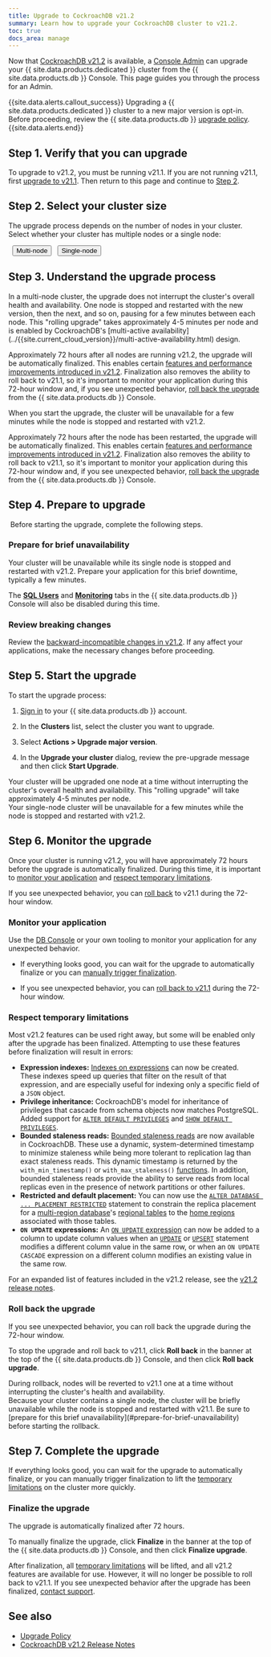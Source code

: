 ```yaml
---
title: Upgrade to CockroachDB v21.2
summary: Learn how to upgrade your CockroachDB cluster to v21.2.
toc: true
docs_area: manage
---
```


Now that [CockroachDB v21.2](../releases/v21.2.html) is available, a [Console Admin](console-access-management.html#console-admin) can upgrade your {{ site.data.products.dedicated }} cluster from the {{ site.data.products.db }} Console. This page guides you through the process for an Admin.

{{site.data.alerts.callout_success}}
Upgrading a {{ site.data.products.dedicated }} cluster to a new major version is opt-in. Before proceeding, review the {{ site.data.products.db }} [upgrade policy](upgrade-policy.html).
{{site.data.alerts.end}}

## Step 1. Verify that you can upgrade

To upgrade to v21.2, you must be running v21.1. If you are not running v21.1, first [upgrade to v21.1](upgrade-to-v21.1.html). Then return to this page and continue to [Step 2](#step-2-select-your-cluster-size).

## Step 2. Select your cluster size

The upgrade process depends on the number of nodes in your cluster. Select whether your cluster has multiple nodes or a single node:

<div class="filters filters-big clearfix">
  <button class="filter-button" data-scope="multi-node">Multi-node</button>
  <button class="filter-button" data-scope="single-node">Single-node</button>
</div>

## Step 3. Understand the upgrade process

<section class="filter-content" markdown="1" data-scope="multi-node">
In a multi-node cluster, the upgrade does not interrupt the cluster's overall health and availability. One node is stopped and restarted with the new version, then the next, and so on, pausing for a few minutes between each node. This "rolling upgrade" takes approximately 4-5 minutes per node and is enabled by CockroachDB's [multi-active availability](../{{site.current_cloud_version}}/multi-active-availability.html) design.

Approximately 72 hours after all nodes are running v21.2, the upgrade will be automatically finalized. This enables certain [features and performance improvements introduced in v21.2](#respect-temporary-limitations). Finalization also removes the ability to roll back to v21.1, so it's important to monitor your application during this 72-hour window and, if you see unexpected behavior, [roll back the upgrade](#roll-back-the-upgrade) from the {{ site.data.products.db }} Console.
</section>

<section class="filter-content" markdown="1" data-scope="single-node">
When you start the upgrade, the cluster will be unavailable for a few minutes while the node is stopped and restarted with v21.2.

Approximately 72 hours after the node has been restarted, the upgrade will be automatically finalized. This enables certain [features and performance improvements introduced in v21.2](#respect-temporary-limitations). Finalization also removes the ability to roll back to v21.1, so it's important to monitor your application during this 72-hour window and, if you see unexpected behavior, [roll back the upgrade](#roll-back-the-upgrade) from the {{ site.data.products.db }} Console.
</section>

## Step 4. Prepare to upgrade

 Before starting the upgrade, complete the following steps.

<section class="filter-content" markdown="1" data-scope="single-node">

### Prepare for brief unavailability

Your cluster will be unavailable while its single node is stopped and restarted with v21.2. Prepare your application for this brief downtime, typically a few minutes.

The [**SQL Users**](user-authorization.html#create-a-sql-user) and [**Monitoring**](monitoring-page.html) tabs in the {{ site.data.products.db }} Console will also be disabled during this time.

</section>

### Review breaking changes

Review the [backward-incompatible changes in v21.2](../releases/v21.2.html#v21-2-0-backward-incompatible-changes). If any affect your applications, make the necessary changes before proceeding.

## Step 5. Start the upgrade

To start the upgrade process:

1. [Sign in](https://cockroachlabs.cloud/) to your {{ site.data.products.db }} account.

1. In the **Clusters** list, select the cluster you want to upgrade.

1. Select **Actions > Upgrade major version**.

1. In the **Upgrade your cluster** dialog, review the pre-upgrade message and then click **Start Upgrade**.

<section class="filter-content" markdown="1" data-scope="multi-node">
Your cluster will be upgraded one node at a time without interrupting the cluster's overall health and availability. This "rolling upgrade" will take approximately 4-5 minutes per node.
</section>

<section class="filter-content" markdown="1" data-scope="single-node">
Your single-node cluster will be unavailable for a few minutes while the node is stopped and restarted with v21.2.
</section>

## Step 6. Monitor the upgrade

Once your cluster is running v21.2, you will have approximately 72 hours before the upgrade is automatically finalized. During this time, it is important to [monitor your application](#monitor-your-application) and [respect temporary limitations](#respect-temporary-limitations).

If you see unexpected behavior, you can [roll back](#roll-back-the-upgrade) to v21.1 during the 72-hour window.

### Monitor your application

Use the [DB Console](monitoring-page.html) or your own tooling to monitor your application for any unexpected behavior.

- If everything looks good, you can wait for the upgrade to automatically finalize or you can [manually trigger finalization](#finalize-the-upgrade).

- If you see unexpected behavior, you can [roll back to v21.1](#roll-back-the-upgrade) during the 72-hour window.

### Respect temporary limitations

Most v21.2 features can be used right away, but some will be enabled only after the upgrade has been finalized. Attempting to use these features before finalization will result in errors:

- **Expression indexes:** [Indexes on expressions](../v21.2/expression-indexes.html) can now be created. These indexes speed up queries that filter on the result of that expression, and are especially useful for indexing only a specific field of a `JSON` object.
- **Privilege inheritance:** CockroachDB's model for inheritance of privileges that cascade from schema objects now matches PostgreSQL. Added support for [`ALTER DEFAULT PRIVILEGES`](../v21.2/alter-default-privileges.html) and [`SHOW DEFAULT PRIVILEGES`](../v21.2/show-default-privileges.html).
- **Bounded staleness reads:** [Bounded staleness reads](../v21.2/follower-reads.html#bounded-staleness-reads) are now available in CockroachDB. These use a dynamic, system-determined timestamp to minimize staleness while being more tolerant to replication lag than exact staleness reads. This dynamic timestamp is returned by the `with_min_timestamp()` or `with_max_staleness()` [functions](../v21.2/functions-and-operators.html). In addition, bounded staleness reads provide the ability to serve reads from local replicas even in the presence of network partitions or other failures.
- **Restricted and default placement:** You can now use the [`ALTER DATABASE ... PLACEMENT RESTRICTED`](../v21.2/placement-restricted.html) statement to constrain the replica placement for a [multi-region database](../v21.2/multiregion-overview.html)'s [regional tables](../v21.2/regional-tables.html) to the [home regions](../v21.2/set-locality.html#crdb_region) associated with those tables.
- **`ON UPDATE` expressions:** An [`ON UPDATE` expression](../v21.2/add-column.html#add-a-column-with-an-on-update-expression) can now be added to a column to update column values when an [`UPDATE`](../v21.2/update.html) or [`UPSERT`](../v21.2/upsert.html) statement modifies a different column value in the same row, or when an `ON UPDATE CASCADE` expression on a different column modifies an existing value in the same row.

For an expanded list of features included in the v21.2 release, see the [v21.2 release notes](../releases/v21.2.html).

### Roll back the upgrade

If you see unexpected behavior, you can roll back the upgrade during the 72-hour window.

To stop the upgrade and roll back to v21.1, click **Roll back** in the banner at the top of the {{ site.data.products.db }} Console, and then click **Roll back upgrade**.

<section class="filter-content" markdown="1" data-scope="multi-node">
During rollback, nodes will be reverted to v21.1 one at a time without interrupting the cluster's health and availability.
</section>

<section class="filter-content" markdown="1" data-scope="single-node">
Because your cluster contains a single node, the cluster will be briefly unavailable while the node is stopped and restarted with v21.1. Be sure to [prepare for this brief unavailability](#prepare-for-brief-unavailability) before starting the rollback.
</section>

## Step 7. Complete the upgrade

If everything looks good, you can wait for the upgrade to automatically finalize, or you can manually trigger finalization to lift the [temporary limitations](#respect-temporary-limitations) on the cluster more quickly.

### Finalize the upgrade

The upgrade is automatically finalized after 72 hours.

To manually finalize the upgrade, click **Finalize** in the banner at the top of the {{ site.data.products.db }} Console, and then click **Finalize upgrade**.

After finalization, all [temporary limitations](#respect-temporary-limitations) will be lifted, and all v21.2 features are available for use. However, it will no longer be possible to roll back to v21.1. If you see unexpected behavior after the upgrade has been finalized, [contact support](https://support.cockroachlabs.com/hc/en-us/requests/new).

## See also

- [Upgrade Policy](upgrade-policy.html)
- [CockroachDB v21.2 Release Notes](../releases/v21.2.html)
